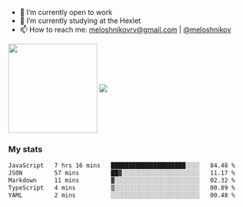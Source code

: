 <!-- ## Hi there, I'm Roman Meloshnikov 👋 -->

<!-- !
[image](https://www.codewars.com/users/meloshnikov/badges/small?theme=light)<br> -->

<!--
Here are some ideas to get you started:

- 🧰 I’m currently open to work
- 👯 I’m looking to collaborate on ...
- 🤔 I’m looking for help with ...
- 💬 Ask me about ...
- 📫 How to reach me: meloshnikov
- 😄 Pronouns: ...
- ⚡ Fun fact: ...
-->

- 🧰 I’m currently open to work
- 🌱 I’m currently studying at the Hexlet
- 📫 How to reach me: meloshnikovrv@gmail.com | [@meloshnikov](https://telegram.me/meloshnikov)

<span>
<a>
<img align="center" height="180em" src="https://github-readme-stats.vercel.app/api?username=meloshnikov&show_icons=true&hide_border=true&&count_private=true&include_all_commits=true" />
</a>
<a>
<img align="center" src="https://github-readme-stats.vercel.app/api/top-langs/?username=meloshnikov&layout=compact&hide_border=true" />
</a>
</span>


### My stats
<!--START_SECTION:waka-->

```txt
JavaScript   7 hrs 16 mins   █████████████████████░░░░   84.48 %
JSON         57 mins         ██▓░░░░░░░░░░░░░░░░░░░░░░   11.17 %
Markdown     11 mins         ▓░░░░░░░░░░░░░░░░░░░░░░░░   02.32 %
TypeScript   4 mins          ▒░░░░░░░░░░░░░░░░░░░░░░░░   00.89 %
YAML         2 mins          ░░░░░░░░░░░░░░░░░░░░░░░░░   00.48 %
```

<!--END_SECTION:waka-->

